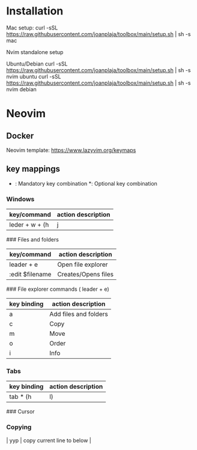 # Installation

Mac setup:
curl -sSL https://raw.githubusercontent.com/joanplaja/toolbox/main/setup.sh | sh -s mac

Nvim standalone setup

Ubuntu/Debian
 curl -sSL https://raw.githubusercontent.com/joanplaja/toolbox/main/setup.sh | sh -s nvim ubuntu
 curl -sSL https://raw.githubusercontent.com/joanplaja/toolbox/main/setup.sh | sh -s nvim debian


# Neovim 

## Docker

Neovim template: https://www.lazyvim.org/keymaps

## key mappings

+ : Mandatory key combination
*: Optional key combination

### Windows

| key/command     | action description                                  |
|-----------------|-----------------------------------------------------|
|  leder + w + (h|j|k|l) | Move to (left|top|bottom|down) windows |

### Files and folders

| key/command     | action description                                  |
|-----------------|-----------------------------------------------------|
|  leader + e   | Open file explorer                     |
|  :edit $filename   | Creates/Opens files                     |


### File explorer commands ( leader + e)

| key binding     | action description                                  |
|-----------------|-----------------------------------------------------|
| a     | Add files and folders                     |
| c     | Copy                     |
| m     | Move   |
| o     | Order                     |
| i     | Info                     |

### Tabs

| key binding     | action description                                  |
|-----------------|-----------------------------------------------------|
| tab * (h|l)     | Switch tab (left|right)                    |

### Cursor

### Copying

| yyp     | copy current line to below                   |
